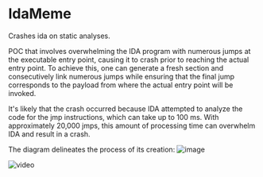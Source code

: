 # IdaMeme
Crashes ida on static analyses.

POC that involves overwhelming the IDA program with numerous jumps at the executable entry point, causing it to crash prior to reaching the actual entry point. To achieve this, one can generate a fresh section and consecutively link numerous jumps while ensuring that the final jump corresponds to the payload from where the actual entry point will be invoked.

It's likely that the crash occurred because IDA attempted to analyze the code for the jmp instructions, which can take up to 100 ms. With approximately 20,000 jmps, this amount of processing time can overwhelm IDA and result in a crash.

The diagram delineates the process of its creation:
![image](https://user-images.githubusercontent.com/107370797/231252749-1b454d11-0717-4314-b8a9-4201be8b655f.png)

![video](https://streamable.com/syz101)
